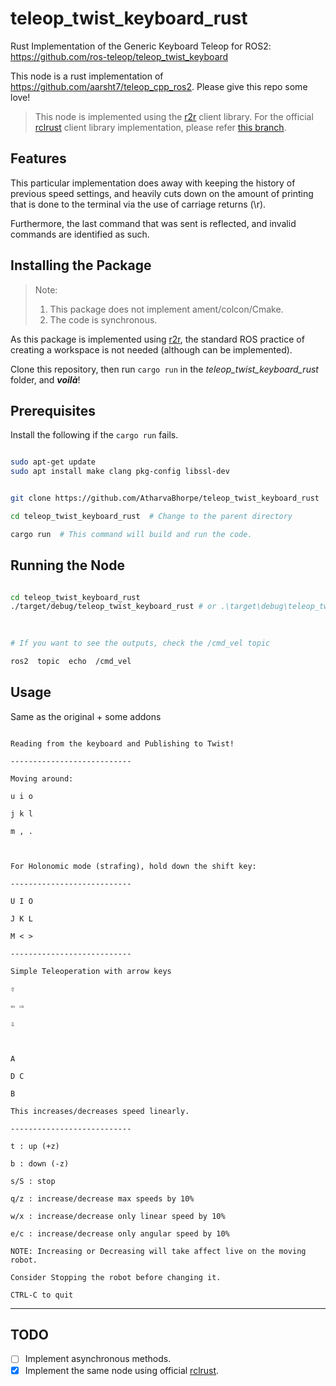 
# teleop_twist_keyboard_rust

Rust Implementation of the Generic Keyboard Teleop for ROS2: https://github.com/ros-teleop/teleop_twist_keyboard

This node is a rust implementation of https://github.com/aarsht7/teleop_cpp_ros2. Please give this repo some love!


> This node is implemented using the [r2r](https://github.com/sequenceplanner/r2r) client library.
> For the official [rclrust](https://github.com/ros2-rust/ros2_rust) client library implementation, please refer [this branch](https://github.com/AtharvaBhorpe/teleop_twist_keyboard_rust/tree/rclrust).

  

## Features

  

This particular implementation does away with keeping the history of previous speed settings, and heavily cuts down on the amount of printing that is done to the terminal via the use of carriage returns (\r).

  

Furthermore, the last command that was sent is reflected, and invalid commands are identified as such.

  
  
  

## Installing the Package

  

> Note: 
> 1. This package does not implement ament/colcon/Cmake.
> 2. The code is synchronous.

  

As this package is implemented using [r2r](https://github.com/sequenceplanner/r2r), the standard ROS practice of creating a workspace is not needed (although can be implemented).

Clone this repository, then run `cargo run` in the *teleop_twist_keyboard_rust* folder, and ***voilà***!


## Prerequisites
Install the following if the `cargo run` fails.
```bash

sudo apt-get update
sudo apt install make clang pkg-config libssl-dev

```


```bash

git clone https://github.com/AtharvaBhorpe/teleop_twist_keyboard_rust

cd teleop_twist_keyboard_rust  # Change to the parent directory

cargo run  # This command will build and run the code.

```

  
  
  

## Running the Node

  

```bash

cd teleop_twist_keyboard_rust
./target/debug/teleop_twist_keyboard_rust # or .\target\debug\teleop_twist_keyboard_rust.exe on Windows
  
  

# If you want to see the outputs, check the /cmd_vel topic

ros2  topic  echo  /cmd_vel

```

  
  
  

## Usage

  

Same as the original + some addons

  

```

Reading from the keyboard and Publishing to Twist!

---------------------------

Moving around:

u i o

j k l

m , .

  

For Holonomic mode (strafing), hold down the shift key:

---------------------------

U I O

J K L

M < >

---------------------------

Simple Teleoperation with arrow keys

⇧

⇦ ⇨

⇩

  

A

D C

B

This increases/decreases speed linearly.

---------------------------

t : up (+z)

b : down (-z)

s/S : stop

q/z : increase/decrease max speeds by 10%

w/x : increase/decrease only linear speed by 10%

e/c : increase/decrease only angular speed by 10%

NOTE: Increasing or Decreasing will take affect live on the moving robot.

Consider Stopping the robot before changing it.

CTRL-C to quit

```

  
  
  

------


## TODO

 - [ ] Implement asynchronous methods.
 - [x] Implement the same node using official [rclrust](https://github.com/ros2-rust/ros2_rust).
